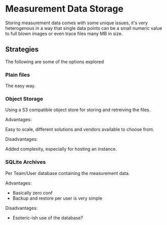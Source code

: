 # Measurement Data Storage

Storing measurement data comes with some unique issues, it's very heterogenous in a way that single data points can be a small numeric value to full blown images or even trace files many MB in size.

## Strategies

The following are some of the options explored

### Plain files

The easy way.

### Object Storage

Using a S3 compatible object store for storing and retreiving the files.

Advantages:

Easy to scale, different solutions and vendors available to choose from.

Disadvantages:

Added complexity, especially for hosting an instance.

### SQLite Archives

Per Team/User database containing the measurement data.

Advantages:

- Basically zero conf
- Backup and restore per user is very simple

Disadvantages:

- Esoteric-ish use of the database?
